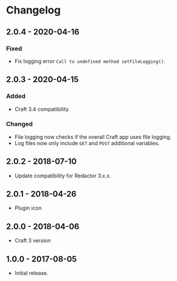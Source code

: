# Changelog

## 2.0.4 - 2020-04-16

### Fixed
- Fix logging error `Call to undefined method setFileLogging()`.

## 2.0.3 - 2020-04-15

### Added
- Craft 3.4 compatibility.

### Changed
- File logging now checks if the overall Craft app uses file logging.
- Log files now only include `GET` and `POST` additional variables.

## 2.0.2 - 2018-07-10

- Update compatibility for Redactor 3.x.x.

## 2.0.1 - 2018-04-26

- Plugin icon

## 2.0.0 - 2018-04-06

- Craft 3 version

## 1.0.0 - 2017-08-05

- Initial release.
